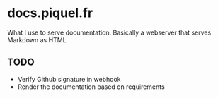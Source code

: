 # docs.piquel.fr

What I use to serve documentation. Basically a webserver that serves Markdown as HTML.

## TODO

- Verify Github signature in webhook
- Render the documentation based on requirements
